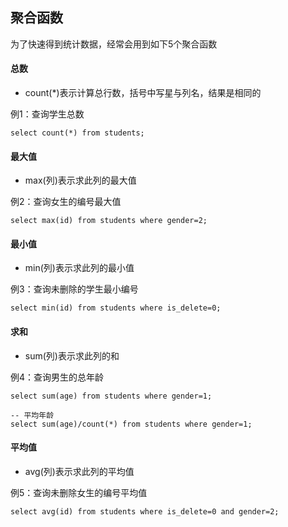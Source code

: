 ## 聚合函数

为了快速得到统计数据，经常会用到如下5个聚合函数

#### 总数

- count(*)表示计算总行数，括号中写星与列名，结果是相同的

例1：查询学生总数

```
select count(*) from students;
```

#### 最大值

- max(列)表示求此列的最大值

例2：查询女生的编号最大值

```
select max(id) from students where gender=2;
```

#### 最小值

- min(列)表示求此列的最小值

例3：查询未删除的学生最小编号

```
select min(id) from students where is_delete=0;
```

#### 求和

- sum(列)表示求此列的和

例4：查询男生的总年龄

```
select sum(age) from students where gender=1;

-- 平均年龄
select sum(age)/count(*) from students where gender=1;
```

#### 平均值

- avg(列)表示求此列的平均值

例5：查询未删除女生的编号平均值

```
select avg(id) from students where is_delete=0 and gender=2;
```